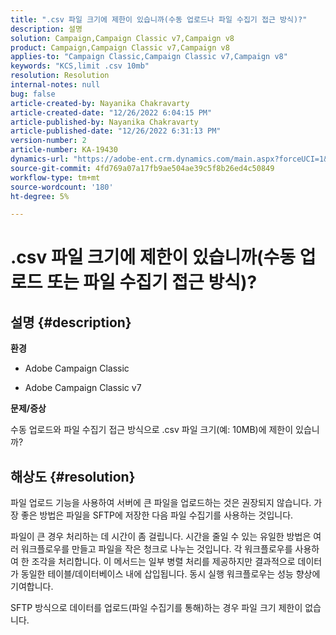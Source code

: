 ```yaml
---
title: ".csv 파일 크기에 제한이 있습니까(수동 업로드나 파일 수집기 접근 방식)?"
description: 설명
solution: Campaign,Campaign Classic v7,Campaign v8
product: Campaign,Campaign Classic v7,Campaign v8
applies-to: "Campaign Classic,Campaign Classic v7,Campaign v8"
keywords: "KCS,limit .csv 10mb"
resolution: Resolution
internal-notes: null
bug: false
article-created-by: Nayanika Chakravarty
article-created-date: "12/26/2022 6:04:15 PM"
article-published-by: Nayanika Chakravarty
article-published-date: "12/26/2022 6:31:13 PM"
version-number: 2
article-number: KA-19430
dynamics-url: "https://adobe-ent.crm.dynamics.com/main.aspx?forceUCI=1&pagetype=entityrecord&etn=knowledgearticle&id=e9e304b3-4785-ed11-81ac-6045bd006b4b"
source-git-commit: 4fd769a07a17fb9ae504ae39c5f8b26ed4c50849
workflow-type: tm+mt
source-wordcount: '180'
ht-degree: 5%

---
```


# .csv 파일 크기에 제한이 있습니까(수동 업로드 또는 파일 수집기 접근 방식)?

## 설명 {#description}


<b>환경</b>

- Adobe Campaign Classic

- Adobe Campaign Classic v7

<b>문제/증상</b>

수동 업로드와 파일 수집기 접근 방식으로 .csv 파일 크기(예: 10MB)에 제한이 있습니까?


## 해상도 {#resolution}


파일 업로드 기능을 사용하여 서버에 큰 파일을 업로드하는 것은 권장되지 않습니다. 가장 좋은 방법은 파일을 SFTP에 저장한 다음 파일 수집기를 사용하는 것입니다.

파일이 큰 경우 처리하는 데 시간이 좀 걸립니다. 시간을 줄일 수 있는 유일한 방법은 여러 워크플로우를 만들고 파일을 작은 청크로 나누는 것입니다. 각 워크플로우를 사용하여 한 조각을 처리합니다. 이 메서드는 일부 병렬 처리를 제공하지만 결과적으로 데이터가 동일한 테이블/데이터베이스 내에 삽입됩니다. 동시 실행 워크플로우는 성능 향상에 기여합니다.

SFTP 방식으로 데이터를 업로드(파일 수집기를 통해)하는 경우 파일 크기 제한이 없습니다.
